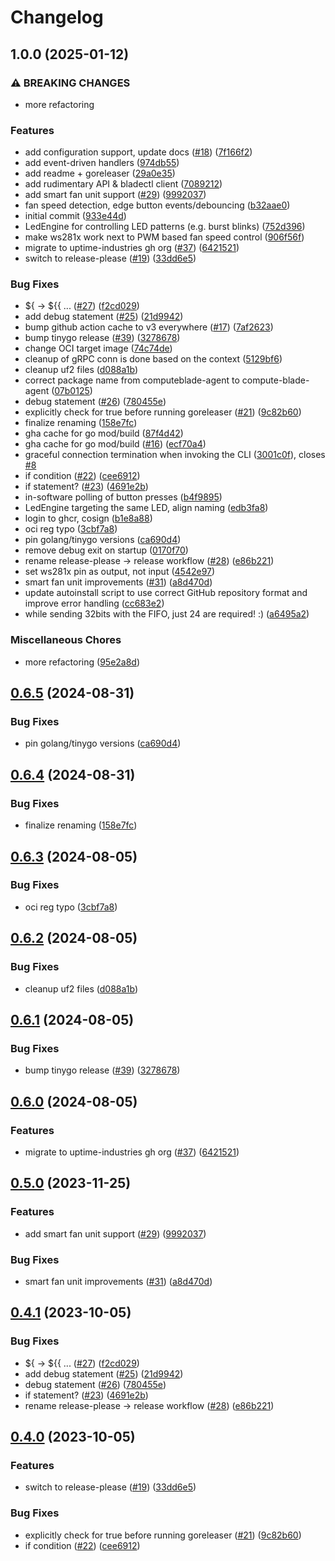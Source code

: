 # Changelog

## 1.0.0 (2025-01-12)


### ⚠ BREAKING CHANGES

* more refactoring

### Features

* add configuration support, update docs ([#18](https://github.com/morzan1001/compute-blade-agent/issues/18)) ([7f166f2](https://github.com/morzan1001/compute-blade-agent/commit/7f166f2ed37af3cf005824a7bb9337e7fff9652d))
* add event-driven handlers ([974db55](https://github.com/morzan1001/compute-blade-agent/commit/974db555ffdc920162c445b1748ab08758bd7e80))
* add readme + goreleaser ([29a0e35](https://github.com/morzan1001/compute-blade-agent/commit/29a0e35b2c1df0c86574551129684483a0b8bc42))
* add rudimentary API & bladectl client ([7089212](https://github.com/morzan1001/compute-blade-agent/commit/70892128bcd8dd9eaf7acb03c9bd14af76d80524))
* add smart fan unit support ([#29](https://github.com/morzan1001/compute-blade-agent/issues/29)) ([9992037](https://github.com/morzan1001/compute-blade-agent/commit/99920370fba8176dc34243d28281aa343f437fc5))
* fan speed detection, edge button events/debouncing ([b32aae0](https://github.com/morzan1001/compute-blade-agent/commit/b32aae0ad081198d24c82998ed8f9c69b0fcf038))
* initial commit ([933e44d](https://github.com/morzan1001/compute-blade-agent/commit/933e44d1db68f17c90b4aac0188c654c00a2fd6a))
* LedEngine for controlling LED patterns (e.g. burst blinks) ([752d396](https://github.com/morzan1001/compute-blade-agent/commit/752d39697e1428c7b9f9c8628d523e2cd3a4dfa7))
* make ws281x work next to PWM based fan speed control ([906f56f](https://github.com/morzan1001/compute-blade-agent/commit/906f56fe24c62c3fa0467efd9eeef74f735f2918))
* migrate to uptime-industries gh org ([#37](https://github.com/morzan1001/compute-blade-agent/issues/37)) ([6421521](https://github.com/morzan1001/compute-blade-agent/commit/6421521bfc94a6211ed084bf8913f413e27e5b14))
* switch to release-please ([#19](https://github.com/morzan1001/compute-blade-agent/issues/19)) ([33dd6e5](https://github.com/morzan1001/compute-blade-agent/commit/33dd6e5adf45d2b59c1af061c7e78c9426329f15))


### Bug Fixes

* ${ -&gt; ${{ ... ([#27](https://github.com/morzan1001/compute-blade-agent/issues/27)) ([f2cd029](https://github.com/morzan1001/compute-blade-agent/commit/f2cd029d83329085354acb7ed68da390dfe9aee4))
* add debug statement ([#25](https://github.com/morzan1001/compute-blade-agent/issues/25)) ([21d9942](https://github.com/morzan1001/compute-blade-agent/commit/21d99426293b724f53f0de594fce21e5c49724f8))
* bump github action cache to v3 everywhere ([#17](https://github.com/morzan1001/compute-blade-agent/issues/17)) ([7af2623](https://github.com/morzan1001/compute-blade-agent/commit/7af26237653ca44772b8c110cccb961adfa77be3))
* bump tinygo release ([#39](https://github.com/morzan1001/compute-blade-agent/issues/39)) ([3278678](https://github.com/morzan1001/compute-blade-agent/commit/32786787683e2a0cd42b63b92fe7dd2c41bb6e8f))
* change OCI target image ([74c74de](https://github.com/morzan1001/compute-blade-agent/commit/74c74dead53bc5b402e2b7489e3c5e8ffd26b720))
* cleanup of gRPC conn is done based on the context ([5129bf6](https://github.com/morzan1001/compute-blade-agent/commit/5129bf6b332370f198e1f16ab9bc5532b0f78e95))
* cleanup uf2 files ([d088a1b](https://github.com/morzan1001/compute-blade-agent/commit/d088a1ba0a1adba7694a7d2d3b7d49bb9c72fe0c))
* correct package name from computeblade-agent to compute-blade-agent ([07b0125](https://github.com/morzan1001/compute-blade-agent/commit/07b012572209abcdfcde0480d0772306e94b09f2))
* debug statement ([#26](https://github.com/morzan1001/compute-blade-agent/issues/26)) ([780455e](https://github.com/morzan1001/compute-blade-agent/commit/780455e749a6acd896ce862ac565f1d1f5467c20))
* explicitly check for true before running goreleaser ([#21](https://github.com/morzan1001/compute-blade-agent/issues/21)) ([9c82b60](https://github.com/morzan1001/compute-blade-agent/commit/9c82b60fd88718ad90a9a0aa774ffc4bcdd18d3f))
* finalize renaming ([158e7fc](https://github.com/morzan1001/compute-blade-agent/commit/158e7fc1bde46e66327d70f87743df39070c2753))
* gha cache for go mod/build ([87f4d42](https://github.com/morzan1001/compute-blade-agent/commit/87f4d42b82db742120029f09fceec2cce87da51a))
* gha cache for go mod/build ([#16](https://github.com/morzan1001/compute-blade-agent/issues/16)) ([ecf70a4](https://github.com/morzan1001/compute-blade-agent/commit/ecf70a4cd068b50c33fe61ff867459134c57c522))
* graceful connection termination when invoking the CLI ([3001c0f](https://github.com/morzan1001/compute-blade-agent/commit/3001c0f4c81340d626feb6ba54b6e65685fab1f7)), closes [#8](https://github.com/morzan1001/compute-blade-agent/issues/8)
* if condition ([#22](https://github.com/morzan1001/compute-blade-agent/issues/22)) ([cee6912](https://github.com/morzan1001/compute-blade-agent/commit/cee6912f5768a310c2758c8755b9ed1985b10d23))
* if statement? ([#23](https://github.com/morzan1001/compute-blade-agent/issues/23)) ([4691e2b](https://github.com/morzan1001/compute-blade-agent/commit/4691e2b3d71b9c28ebbed31b564c5356713b91f9))
* in-software polling of button presses ([b4f9895](https://github.com/morzan1001/compute-blade-agent/commit/b4f989546453fb933cbbd26e868cc6d45c29c997))
* LedEngine targeting the same LED, align naming ([edb3fa8](https://github.com/morzan1001/compute-blade-agent/commit/edb3fa8b84ae75c2031c27030ad1f96debc388b0))
* login to ghcr, cosign ([b1e8a88](https://github.com/morzan1001/compute-blade-agent/commit/b1e8a88210f0de0cdb804d940be7338cc550c546))
* oci reg typo ([3cbf7a8](https://github.com/morzan1001/compute-blade-agent/commit/3cbf7a8733dedde834f7392de0851c971a6e3a05))
* pin golang/tinygo versions ([ca690d4](https://github.com/morzan1001/compute-blade-agent/commit/ca690d418f099881b6aafdb2ca4be3cee6ac73fc))
* remove debug exit on startup ([0170f70](https://github.com/morzan1001/compute-blade-agent/commit/0170f70cc02364c5c092914629b39ca619f36515))
* rename release-please -&gt; release workflow ([#28](https://github.com/morzan1001/compute-blade-agent/issues/28)) ([e86b221](https://github.com/morzan1001/compute-blade-agent/commit/e86b221aa886f11d6303521787ca4c755b114a6e))
* set ws281x pin as output, not input ([4542e97](https://github.com/morzan1001/compute-blade-agent/commit/4542e970a77843bbaf4694b1be4aa5287124c581))
* smart fan unit improvements ([#31](https://github.com/morzan1001/compute-blade-agent/issues/31)) ([a8d470d](https://github.com/morzan1001/compute-blade-agent/commit/a8d470d4f9ec2749e1067474805f67639cd24c09))
* update autoinstall script to use correct GitHub repository format and improve error handling ([cc683e2](https://github.com/morzan1001/compute-blade-agent/commit/cc683e23ef9eb62383692d970fcbde4fb1fec3c2))
* while sending 32bits with the FIFO, just 24 are required! :) ([a6495a2](https://github.com/morzan1001/compute-blade-agent/commit/a6495a2a4f55fb0a84badc184a18f7ed56bc8eec))


### Miscellaneous Chores

* more refactoring ([95e2a8d](https://github.com/morzan1001/compute-blade-agent/commit/95e2a8d60cf8cdbf62fe184b5df6c35572d2cd11))

## [0.6.5](https://github.com/uptime-industries/compute-blade-agent/compare/v0.6.4...v0.6.5) (2024-08-31)


### Bug Fixes

* pin golang/tinygo versions ([ca690d4](https://github.com/uptime-industries/compute-blade-agent/commit/ca690d418f099881b6aafdb2ca4be3cee6ac73fc))

## [0.6.4](https://github.com/uptime-industries/compute-blade-agent/compare/v0.6.3...v0.6.4) (2024-08-31)


### Bug Fixes

* finalize renaming ([158e7fc](https://github.com/uptime-industries/compute-blade-agent/commit/158e7fc1bde46e66327d70f87743df39070c2753))

## [0.6.3](https://github.com/uptime-industries/compute-blade-agent/compare/v0.6.2...v0.6.3) (2024-08-05)


### Bug Fixes

* oci reg typo ([3cbf7a8](https://github.com/uptime-industries/compute-blade-agent/commit/3cbf7a8733dedde834f7392de0851c971a6e3a05))

## [0.6.2](https://github.com/uptime-industries/compute-blade-agent/compare/v0.6.1...v0.6.2) (2024-08-05)


### Bug Fixes

* cleanup uf2 files ([d088a1b](https://github.com/uptime-industries/compute-blade-agent/commit/d088a1ba0a1adba7694a7d2d3b7d49bb9c72fe0c))

## [0.6.1](https://github.com/uptime-industries/compute-blade-agent/compare/v0.6.0...v0.6.1) (2024-08-05)


### Bug Fixes

* bump tinygo release ([#39](https://github.com/uptime-industries/compute-blade-agent/issues/39)) ([3278678](https://github.com/uptime-industries/compute-blade-agent/commit/32786787683e2a0cd42b63b92fe7dd2c41bb6e8f))

## [0.6.0](https://github.com/uptime-industries/compute-blade-agent/compare/v0.5.0...v0.6.0) (2024-08-05)


### Features

* migrate to uptime-industries gh org ([#37](https://github.com/uptime-industries/compute-blade-agent/issues/37)) ([6421521](https://github.com/uptime-industries/compute-blade-agent/commit/6421521bfc94a6211ed084bf8913f413e27e5b14))

## [0.5.0](https://github.com/github.com/uptime-induestries/compute-blade-agent/compare/v0.4.1...v0.5.0) (2023-11-25)


### Features

* add smart fan unit support ([#29](https://github.com/github.com/uptime-induestries/compute-blade-agent/issues/29)) ([9992037](https://github.com/github.com/uptime-induestries/compute-blade-agent/commit/99920370fba8176dc34243d28281aa343f437fc5))


### Bug Fixes

* smart fan unit improvements ([#31](https://github.com/github.com/uptime-induestries/compute-blade-agent/issues/31)) ([a8d470d](https://github.com/github.com/uptime-induestries/compute-blade-agent/commit/a8d470d4f9ec2749e1067474805f67639cd24c09))

## [0.4.1](https://github.com/github.com/uptime-induestries/compute-blade-agent/compare/v0.4.0...v0.4.1) (2023-10-05)


### Bug Fixes

* ${ -&gt; ${{ ... ([#27](https://github.com/github.com/uptime-induestries/compute-blade-agent/issues/27)) ([f2cd029](https://github.com/github.com/uptime-induestries/compute-blade-agent/commit/f2cd029d83329085354acb7ed68da390dfe9aee4))
* add debug statement ([#25](https://github.com/github.com/uptime-induestries/compute-blade-agent/issues/25)) ([21d9942](https://github.com/github.com/uptime-induestries/compute-blade-agent/commit/21d99426293b724f53f0de594fce21e5c49724f8))
* debug statement ([#26](https://github.com/github.com/uptime-induestries/compute-blade-agent/issues/26)) ([780455e](https://github.com/github.com/uptime-induestries/compute-blade-agent/commit/780455e749a6acd896ce862ac565f1d1f5467c20))
* if statement? ([#23](https://github.com/github.com/uptime-induestries/compute-blade-agent/issues/23)) ([4691e2b](https://github.com/github.com/uptime-induestries/compute-blade-agent/commit/4691e2b3d71b9c28ebbed31b564c5356713b91f9))
* rename release-please -&gt; release workflow ([#28](https://github.com/github.com/uptime-induestries/compute-blade-agent/issues/28)) ([e86b221](https://github.com/github.com/uptime-induestries/compute-blade-agent/commit/e86b221aa886f11d6303521787ca4c755b114a6e))

## [0.4.0](https://github.com/github.com/uptime-induestries/compute-blade-agent/compare/v0.3.4...v0.4.0) (2023-10-05)


### Features

* switch to release-please ([#19](https://github.com/github.com/uptime-induestries/compute-blade-agent/issues/19)) ([33dd6e5](https://github.com/github.com/uptime-induestries/compute-blade-agent/commit/33dd6e5adf45d2b59c1af061c7e78c9426329f15))


### Bug Fixes

* explicitly check for true before running goreleaser ([#21](https://github.com/github.com/uptime-induestries/compute-blade-agent/issues/21)) ([9c82b60](https://github.com/github.com/uptime-induestries/compute-blade-agent/commit/9c82b60fd88718ad90a9a0aa774ffc4bcdd18d3f))
* if condition ([#22](https://github.com/github.com/uptime-induestries/compute-blade-agent/issues/22)) ([cee6912](https://github.com/github.com/uptime-induestries/compute-blade-agent/commit/cee6912f5768a310c2758c8755b9ed1985b10d23))
